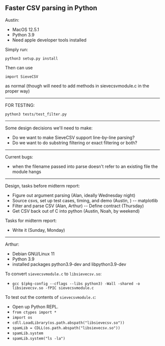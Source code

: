 Faster CSV parsing in Python
----
Austin:
- MacOS 12.5.1
- Python 3.9
- Need apple developer tools installed

Simply run:

`python3 setup.py install`

Then can use

`import SieveCSV`

as normal (though will need to add methods in sievecsvmodule.c
in the proper way)

---
FOR TESTING:

`python3 tests/test_filter.py`

---- 
Some design decisions we'll need to make:
- Do we want to make SieveCSV support line-by-line parsing?
- Do we want to do substring filtering or exact filtering or both?


----

Current bugs:

- when the filename passed into parse doesn't refer to an existing file
the module hangs



----
Design, tasks before midterm report:

- Figure out argument parsing (Alan, ideally Wednesday night)
- Source csvs, set up test cases, timing, and demo (Austin, )
	-- matplotlib
- Filter and parse CSV (Alan, Arthur)
	-- Define contract (Thursday)
- Get CSV back out of C into python (Austin, Noah, by weekend)

Tasks for midterm report:
- Write it (Sunday, Monday)

----
Arthur:
- Debian GNU/Linux 11
- Python 3.9
- installed packages python3.9-dev and libpython3.9-dev


To convert `sievecsvmodule.c` to `libsievecsv.so`:
- `gcc $(pkg-config --cflags --libs python3) -Wall -shared -o libsievecsv.so -fPIC sievecsvmodule.c`

To test out the contents of `sievecsvmodule.c`:
- Open up Python REPL.
- `from ctypes import *`
- `import os`
- `cdll.LoadLibrary(os.path.abspath("libsievecsv.so"))`
- `spamLib = CDLL(os.path.abspath("libsievecsv.so"))`
- `spamLib.system`
- `spamLib.system("ls -la")`


